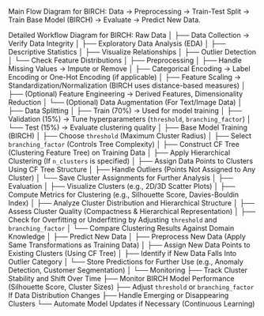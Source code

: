 Main Flow Diagram for BIRCH:
Data → Preprocessing → Train-Test Split → Train Base Model (BIRCH) → Evaluate → Predict New Data.

Detailed Workflow Diagram for BIRCH:
Raw Data
│
├── Data Collection → Verify Data Integrity
│
├── Exploratory Data Analysis (EDA)
│   ├── Descriptive Statistics
│   ├── Visualize Relationships
│   ├── Outlier Detection
│   └── Check Feature Distributions
│
├── Preprocessing
│   ├── Handle Missing Values → Impute or Remove
│   ├── Categorical Encoding → Label Encoding or One-Hot Encoding (if applicable)
│   ├── Feature Scaling → Standardization/Normalization (BIRCH uses distance-based measures)
│   ├── (Optional) Feature Engineering → Derived Features, Dimensionality Reduction
│   └── (Optional) Data Augmentation (For Text/Image Data)
│
├── Data Splitting
│   ├── Train (70%) → Used for model training
│   ├── Validation (15%) → Tune hyperparameters (`threshold`, `branching_factor`)
│   └── Test (15%) → Evaluate clustering quality
│
├── Base Model Training (BIRCH)
│   ├── Choose `threshold` (Maximum Cluster Radius)
│   ├── Select `branching_factor` (Controls Tree Complexity)
│   ├── Construct CF Tree (Clustering Feature Tree) on Training Data
│   ├── Apply Hierarchical Clustering (If `n_clusters` is specified)
│   ├── Assign Data Points to Clusters Using CF Tree Structure
│   ├── Handle Outliers (Points Not Assigned to Any Cluster)
│   └── Save Cluster Assignments for Further Analysis
│
├── Evaluation
│   ├── Visualize Clusters (e.g., 2D/3D Scatter Plots)
│   ├── Compute Metrics for Clustering (e.g., Silhouette Score, Davies-Bouldin Index)
│   ├── Analyze Cluster Distribution and Hierarchical Structure
│   ├── Assess Cluster Quality (Compactness & Hierarchical Representation)
│   ├── Check for Overfitting or Underfitting by Adjusting `threshold` and `branching_factor`
│   └── Compare Clustering Results Against Domain Knowledge
│
├── Predict New Data
│   ├── Preprocess New Data (Apply Same Transformations as Training Data)
│   ├── Assign New Data Points to Existing Clusters (Using CF Tree)
│   ├── Identify if New Data Falls Into Outlier Category
│   └── Store Predictions for Further Use (e.g., Anomaly Detection, Customer Segmentation)
│
└── Monitoring
    ├── Track Cluster Stability and Shift Over Time
    ├── Monitor BIRCH Model Performance (Silhouette Score, Cluster Sizes)
    ├── Adjust `threshold` or `branching_factor` If Data Distribution Changes
    ├── Handle Emerging or Disappearing Clusters
    └── Automate Model Updates if Necessary (Continuous Learning)